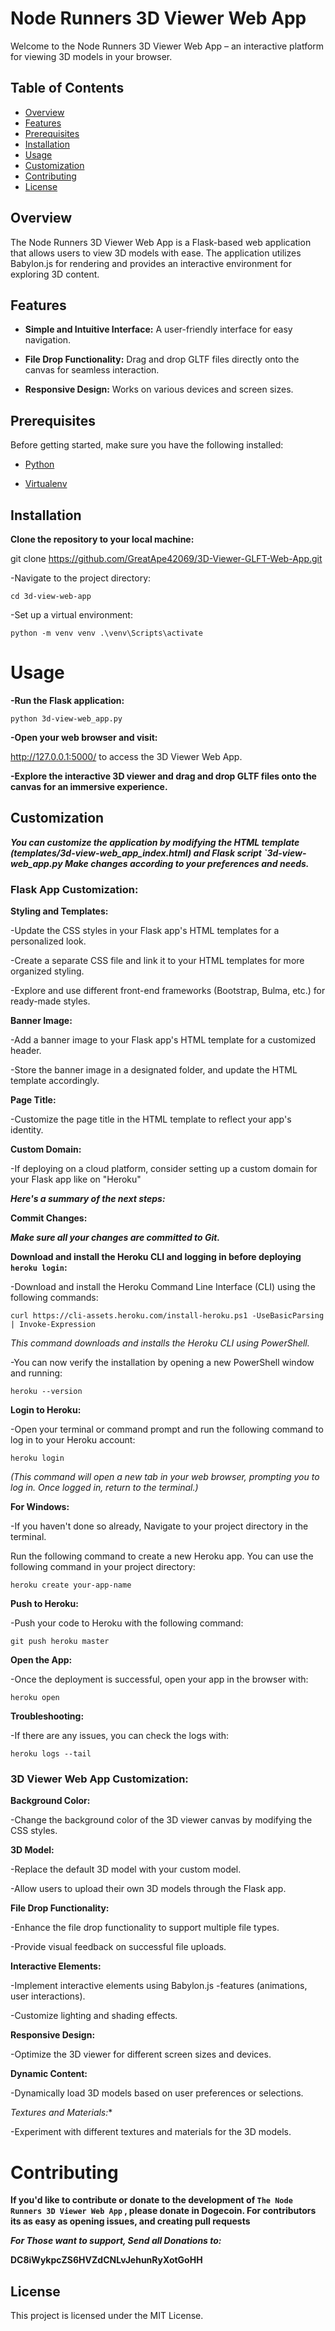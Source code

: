 # Node Runners 3D Viewer Web App

Welcome to the Node Runners 3D Viewer Web App – an interactive platform for viewing 3D models in your browser.

## Table of Contents
- [Overview](#overview)
- [Features](#features)
- [Prerequisites](#prerequisites)
- [Installation](#installation)
- [Usage](#usage)
- [Customization](#customization)
- [Contributing](#contributing)
- [License](#license)

## Overview

The Node Runners 3D Viewer Web App is a Flask-based web application that allows users to view 3D models with ease. The application utilizes Babylon.js for rendering and provides an interactive environment for exploring 3D content.

## Features

- **Simple and Intuitive Interface:** A user-friendly interface for easy navigation.

- **File Drop Functionality:** Drag and drop GLTF files directly onto the canvas for seamless interaction.

- **Responsive Design:** Works on various devices and screen sizes.

## Prerequisites

Before getting started, make sure you have the following installed:

- [Python](https://www.python.org/downloads/)

- [Virtualenv](https://pypi.org/project/virtualenv/)


## Installation

**Clone the repository to your local machine:**

git clone https://github.com/GreatApe42069/3D-Viewer-GLFT-Web-App.git


-Navigate to the project directory:

`cd 3d-view-web-app`


-Set up a virtual environment:

`python -m venv venv
.\venv\Scripts\activate`


# Usage

**-Run the Flask application:**

`python 3d-view-web_app.py`


**-Open your web browser and visit:**

http://127.0.0.1:5000/ to access the 3D Viewer Web App.

**-Explore the interactive 3D viewer and drag and drop GLTF files onto the canvas for an immersive experience.**

## Customization

***You can customize the application by modifying the HTML template (templates/3d-view-web_app_index.html) and Flask script `3d-view-web_app.py Make changes according to your preferences and needs.***

### Flask App Customization:

**Styling and Templates:**

-Update the CSS styles in your Flask app's HTML templates for a personalized look.

-Create a separate CSS file and link it to your HTML templates for more organized styling.

-Explore and use different front-end frameworks (Bootstrap, Bulma, etc.) for ready-made styles.


**Banner Image:**

-Add a banner image to your Flask app's HTML template for a customized header.

-Store the banner image in a designated folder, and update the HTML template accordingly.


**Page Title:**

-Customize the page title in the HTML template to reflect your app's identity.

**Custom Domain:**

-If deploying on a cloud platform, consider setting up a custom domain for your Flask app like on  "Heroku"

***Here's a summary of the next steps:***

**Commit Changes:**

***Make sure all your changes are committed to Git.***


**Download and install the Heroku CLI and logging in before deploying `heroku login`:**

-Download and install the Heroku Command Line Interface (CLI) using the following commands:

`curl https://cli-assets.heroku.com/install-heroku.ps1 -UseBasicParsing | Invoke-Expression`


*This command downloads and installs the Heroku CLI using PowerShell.*

-You can now verify the installation by opening a new PowerShell window and running:

`heroku --version`


**Login to Heroku:**

-Open your terminal or command prompt and run the following command to log in to your Heroku account:

`heroku login`

*(This command will open a new tab in your web browser, prompting you to log in. Once logged in, return to the terminal.)*


**For Windows:**

-If you haven't done so already, Navigate to your project directory in the terminal.

Run the following command to create a new Heroku app. You can use the following command in your project directory:

`heroku create your-app-name`

**Push to Heroku:**

-Push your code to Heroku with the following command:

`git push heroku master`

**Open the App:**

-Once the deployment is successful, open your app in the browser with:

`heroku open`

**Troubleshooting:**

-If there are any issues, you can check the logs with:

`heroku logs --tail`


### 3D Viewer Web App Customization:

**Background Color:**

-Change the background color of the 3D viewer canvas by modifying the CSS styles.

**3D Model:**

-Replace the default 3D model with your custom model.

-Allow users to upload their own 3D models through the Flask app.

**File Drop Functionality:**

-Enhance the file drop functionality to support multiple file types.

-Provide visual feedback on successful file uploads.

**Interactive Elements:**

-Implement interactive elements using Babylon.js 
-features (animations, user interactions).

-Customize lighting and shading effects.

**Responsive Design:**

-Optimize the 3D viewer for different screen sizes and devices.

**Dynamic Content:**

-Dynamically load 3D models based on user preferences or selections.

*Textures and Materials:**

-Experiment with different textures and materials for the 3D models.


# Contributing

**If you'd like to contribute or donate to the development of `The Node Runners 3D Viewer Web App` , please donate in Dogecoin. For contributors its as easy as opening issues, and creating pull requests**

***For Those want to support, Send all Donations to:***
 
**DC8iWykpcZS6HVZdCNLvJehunRyXotGoHH**

## License

This project is licensed under the MIT License.

